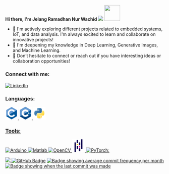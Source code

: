 <b>Hi there, I'm Jelang Ramadhan Nur Wachid <!--👋--> <img src="https://raw.githubusercontent.com/MartinHeinz/MartinHeinz/master/wave.gif" width="30px"></b>
<img src="https://media.giphy.com/media/mGcNjsfWAjY5AEZNw6/giphy.gif" width="50px" height="50px"></h1>

 <ul>
    <li>🚀 I'm actively exploring different projects related to embedded systems, IoT, and data analysis. I'm always excited to learn and collaborate on innovative projects!</li>
    <li>🤖 I'm deepening my knowledge in Deep Learning, Generative Images, and Machine Learning.</li>
    <li>💬 Don’t hesitate to connect or reach out if you have interesting ideas or collaboration opportunities!</li>
</ul>

<h3 align="left">Connect with me:</h3>
<p align="left">
    <a href="https://www.linkedin.com/in/jelangramadhannw/" target="_blank">
        <img align="center" src="https://github.com/linnovate/root-me/blob/master/src/images/icons/linkedin.png" alt="LinkedIn" height="35" width="35" />
    </a>
</p>

<h3 align="left">Languages:</h3>
<p align="left">
    <a href="https://www.cprogramming.com/" target="_blank" rel="noreferrer">
        <img src="https://raw.githubusercontent.com/devicons/devicon/master/icons/c/c-original.svg" alt="C" width="40" height="40"/>
    </a>
    <a href="https://www.w3schools.com/cpp/" target="_blank" rel="noreferrer">
        <img src="https://raw.githubusercontent.com/devicons/devicon/master/icons/cplusplus/cplusplus-original.svg" alt="C++" width="40" height="40"/>
    </a>
    <a href="https://www.python.org" target="_blank" rel="noreferrer">
        <img src="https://raw.githubusercontent.com/devicons/devicon/master/icons/python/python-original.svg" alt="Python" width="40" height="40"/>
</p>

<h3 align="left">Tools:</h3>
<p align="left">
    <a href="https://www.arduino.cc/" target="_blank" rel="noreferrer">
        <img src="https://cdn.worldvectorlogo.com/logos/arduino-1.svg" alt="Arduino" width="40" height="40"/>
    </a>
    <a href="https://www.mathworks.com/" target="_blank" rel="noreferrer">
        <img src="https://upload.wikimedia.org/wikipedia/commons/2/21/Matlab_Logo.png" alt="Matlab" width="40" height="40"/>
    </a>
    <a href="https://opencv.org/" target="_blank" rel="noreferrer">
        <img src="https://www.vectorlogo.zone/logos/opencv/opencv-icon.svg" alt="OpenCV" width="40" height="40"/>
    </a>
    <a href="https://pandas.pydata.org/" target="_blank" rel="noreferrer">
        <img src="https://raw.githubusercontent.com/devicons/devicon/2ae2a900d2f041da66e950e4d48052658d850630/icons/pandas/pandas-original.svg" alt="Pandas" width="40" height="40"/>
    </a>
    <a href="https://pytorch.org/" target="_blank" rel="noreferrer">
        <img src="https://www.vectorlogo.zone/logos/pytorch/pytorch-icon.svg" alt="PyTorch" width="40/>
</p>

<h3 align="left">:</h3>
<p align="left">
   <a href="https://github.com/Meghna-DAS/github-profile-views-counter">
    <img src="https://komarev.com/ghpvc/?username=jramadhannw">
   </a>
   <a href="https://github.com/jramadhannw?tab=followers"><img src="https://img.shields.io/github/followers/jramadhannw?  label=Followers&style=social" alt="GitHub Badge"></a>
   </a>
   <a href="https://github.com/jramadhannw/profile-readme-generator/commits/main" target="_blank">
    <img src="https://img.shields.io/github/commit-activity/m/jramadhannw/profile-readme-generator?" alt="Badge showing average commit frequency per month"/>
  </a>
  <a href="https://github.com/jramadhannw/profile-readme-generator/commits/main" target="_blank">
    <img src="https://img.shields.io/github/last-commit/jramadhannw/profile-readme-generator?" alt="Badge showing when the last commit was made"/>
</p>
